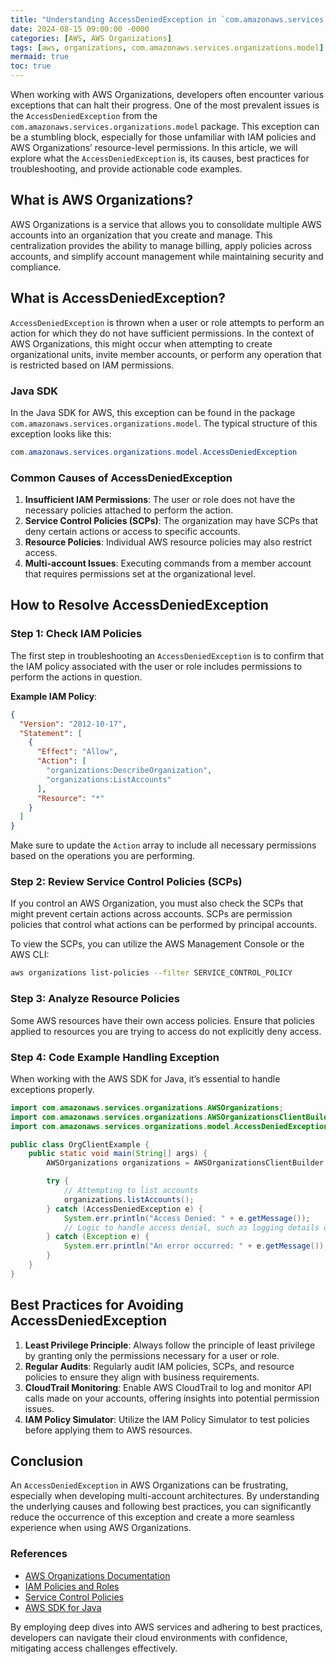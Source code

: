 ```yaml
---
title: "Understanding AccessDeniedException in `com.amazonaws.services.organizations.model` for AWS Organizations: A Comprehensive Guide"
date: 2024-08-15 09:00:00 -0000
categories: [AWS, AWS Organizations]
tags: [aws, organizations, com.amazonaws.services.organizations.model]
mermaid: true
toc: true
---
```



When working with AWS Organizations, developers often encounter various exceptions that can halt their progress. One of the most prevalent issues is the `AccessDeniedException` from the `com.amazonaws.services.organizations.model` package. This exception can be a stumbling block, especially for those unfamiliar with IAM policies and AWS Organizations’ resource-level permissions. In this article, we will explore what the `AccessDeniedException` is, its causes, best practices for troubleshooting, and provide actionable code examples.

## What is AWS Organizations?

AWS Organizations is a service that allows you to consolidate multiple AWS accounts into an organization that you create and manage. This centralization provides the ability to manage billing, apply policies across accounts, and simplify account management while maintaining security and compliance.

## What is AccessDeniedException?

`AccessDeniedException` is thrown when a user or role attempts to perform an action for which they do not have sufficient permissions. In the context of AWS Organizations, this might occur when attempting to create organizational units, invite member accounts, or perform any operation that is restricted based on IAM permissions.

### Java SDK

In the Java SDK for AWS, this exception can be found in the package `com.amazonaws.services.organizations.model`. The typical structure of this exception looks like this:

```java
com.amazonaws.services.organizations.model.AccessDeniedException
```

### Common Causes of AccessDeniedException

1. **Insufficient IAM Permissions**: The user or role does not have the necessary policies attached to perform the action.
2. **Service Control Policies (SCPs)**: The organization may have SCPs that deny certain actions or access to specific accounts.
3. **Resource Policies**: Individual AWS resource policies may also restrict access.
4. **Multi-account Issues**: Executing commands from a member account that requires permissions set at the organizational level.

## How to Resolve AccessDeniedException

### Step 1: Check IAM Policies

The first step in troubleshooting an `AccessDeniedException` is to confirm that the IAM policy associated with the user or role includes permissions to perform the actions in question.

**Example IAM Policy**:
```json
{
  "Version": "2012-10-17",
  "Statement": [
    {
      "Effect": "Allow",
      "Action": [
        "organizations:DescribeOrganization",
        "organizations:ListAccounts"
      ],
      "Resource": "*"
    }
  ]
}
```
Make sure to update the `Action` array to include all necessary permissions based on the operations you are performing.

### Step 2: Review Service Control Policies (SCPs)

If you control an AWS Organization, you must also check the SCPs that might prevent certain actions across accounts. SCPs are permission policies that control what actions can be performed by principal accounts.

To view the SCPs, you can utilize the AWS Management Console or the AWS CLI:

```bash
aws organizations list-policies --filter SERVICE_CONTROL_POLICY
```

### Step 3: Analyze Resource Policies

Some AWS resources have their own access policies. Ensure that policies applied to resources you are trying to access do not explicitly deny access.

### Step 4: Code Example Handling Exception

When working with the AWS SDK for Java, it’s essential to handle exceptions properly. 

```java
import com.amazonaws.services.organizations.AWSOrganizations;
import com.amazonaws.services.organizations.AWSOrganizationsClientBuilder;
import com.amazonaws.services.organizations.model.AccessDeniedException;

public class OrgClientExample {
    public static void main(String[] args) {
        AWSOrganizations organizations = AWSOrganizationsClientBuilder.standard().build();

        try {
            // Attempting to list accounts
            organizations.listAccounts();
        } catch (AccessDeniedException e) {
            System.err.println("Access Denied: " + e.getMessage());
            // Logic to handle access denial, such as logging details or retrying with elevated permissions
        } catch (Exception e) {
            System.err.println("An error occurred: " + e.getMessage());
        }
    }
}
```

## Best Practices for Avoiding AccessDeniedException

1. **Least Privilege Principle**: Always follow the principle of least privilege by granting only the permissions necessary for a user or role.
2. **Regular Audits**: Regularly audit IAM policies, SCPs, and resource policies to ensure they align with business requirements.
3. **CloudTrail Monitoring**: Enable AWS CloudTrail to log and monitor API calls made on your accounts, offering insights into potential permission issues.
4. **IAM Policy Simulator**: Utilize the IAM Policy Simulator to test policies before applying them to AWS resources.

## Conclusion

An `AccessDeniedException` in AWS Organizations can be frustrating, especially when developing multi-account architectures. By understanding the underlying causes and following best practices, you can significantly reduce the occurrence of this exception and create a more seamless experience when using AWS Organizations.

### References

- [AWS Organizations Documentation](https://docs.aws.amazon.com/organizations/latest/userguide/orgs_welcome.html)
- [IAM Policies and Roles](https://docs.aws.amazon.com/IAM/latest/UserGuide/access_policies.html)
- [Service Control Policies](https://docs.aws.amazon.com/organizations/latest/userguide/orgs_manage_policies_scps.html)
- [AWS SDK for Java](https://aws.amazon.com/sdk-for-java/)

By employing deep dives into AWS services and adhering to best practices, developers can navigate their cloud environments with confidence, mitigating access challenges effectively.